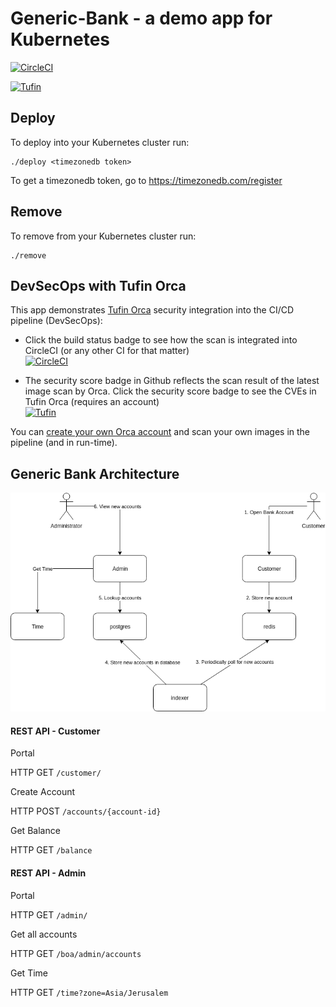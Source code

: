 # Generic-Bank - a demo app for Kubernetes
[![CircleCI](https://circleci.com/gh/Tufin/generic-bank.svg?style=shield&circle-token=dadfdb30201b7acdcfe4c91a2670536bd937c188)](https://circleci.com/gh/Tufin/generic-bank)

[![Tufin](https://generic-bank.securecloud.tufin.io/api/generic-bank/retail/badges/security-score?image=tufinim/generic-bank:cia-latest&token=46996438-6a77-4f9b-86cc-8a5308ff8966)](https://securecloud.tufin.io/k8s/#/generic-bank/retail/grid/scans?image=tufinim/generic-bank:cia-latest)

## Deploy

To deploy into your Kubernetes cluster run:
```
./deploy <timezonedb token>
```
To get a timezonedb token, go to https://timezonedb.com/register

## Remove
To remove from your Kubernetes cluster run:
```
./remove
```

## DevSecOps with Tufin Orca
This app demonstrates [Tufin Orca](https://www.tufin.com/tryorca) security integration into the CI/CD pipeline (DevSecOps):
- Click the build status badge to see how the scan is integrated into CircleCI (or any other CI for that matter)  
[![CircleCI](https://circleci.com/gh/Tufin/generic-bank.svg?style=shield&circle-token=dadfdb30201b7acdcfe4c91a2670536bd937c188)](https://circleci.com/gh/Tufin/generic-bank)

- The security score badge in Github reflects the scan result of the latest image scan by Orca. Click the security score badge to see the CVEs in Tufin Orca (requires an account)  
[![Tufin](https://orca.tufin.io/api/generic-bank/retail/badges/security-score?image=tufinim/generic-bank:cia-latest&token=7795db57-9633-4dc6-acb4-8acf118104c9)](https://orca.tufin.io/ui/#/generic-bank/retail/grid/scans?image=tufinim%2Fgeneric-bank)

You can [create your own Orca account](https://www.tufin.com/tryorca) and scan your own images in the pipeline (and in run-time).

## Generic Bank Architecture

![Generic Bank Diagram](https://github.com/Tufin/generic-bank/blob/master/Generic%20Bank%20Diagram.png)


#### REST API - Customer
Portal

HTTP GET `/customer/`

Create Account

HTTP POST `/accounts/{account-id}`

Get Balance

HTTP GET `/balance`

#### REST API - Admin
Portal

HTTP GET `/admin/`

Get all accounts

HTTP GET `/boa/admin/accounts` 

Get Time

HTTP GET `/time?zone=Asia/Jerusalem`

